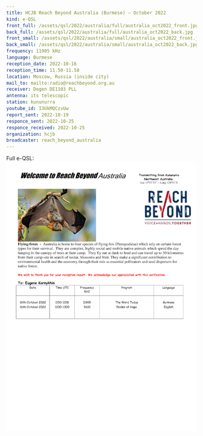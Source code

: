 ```yaml
---
title: HCJB Reach Beyond Australia (Burmese) — October 2022
kind: e-QSL
front_full: /assets/qsl/2022/australia/full/australia_oct2022_front.jpg
back_full: /assets/qsl/2022/australia/full/australia_oct2022_back.jpg
front_small: /assets/qsl/2022/australia/small/australia_oct2022_front.jpg
back_small: /assets/qsl/2022/australia/small/australia_oct2022_back.jpg
frequency: 11905 kHz
language: Burmese
reception_date: 2022-10-16
reception_time: 11.50-11.58
location: Moscow, Russia (inside city)
mail_to: mailto:radio@reachbeyond.org.au
receiver: Degen DE1103 PLL
antenna: its telescopic
station: kununurra
youtube_id: I3UkMQCzvUw
report_sent: 2022-10-19
responce_sent: 2022-10-25
responce_received: 2022-10-25
organization: hcjb
broadcaster: reach_beyond_australia
---
```


Full e-QSL:
<a href="/assets/qsl/2022/australia/full/australia_oct2022_original.jpg">
<img src="/assets/qsl/2022/australia/small/australia_oct2022_original.jpg"/>
</a>
